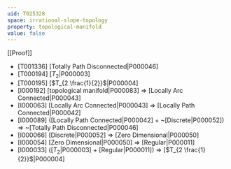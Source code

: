 ```yaml
---
uid: T025328
space: irrational-slope-topology
property: topological-manifold
value: false
---
```

[[Proof]]

* [T001336] [Totally Path Disconnected|P000046]
* [T000194] [$T_2$|P000003]
* [T000195] [$T_{2 \frac{1}{2}}$|P000004]
* [I000192] [topological manifold|P000083] => [Locally Arc Connected|P000043]
* [I000063] [Locally Arc Connected|P000043] => [Locally Path Connected|P000042]
* [I000089] ([Locally Path Connected|P000042] + ~[Discrete|P000052]) => ~[Totally Path Disconnected|P000046]
* [I000066] [Discrete|P000052] => [Zero Dimensional|P000050]
* [I000054] [Zero Dimensional|P000050] => [Regular|P000011]
* [I000033] ([$T_2$|P000003] + [Regular|P000011]) => [$T_{2 \frac{1}{2}}$|P000004]

